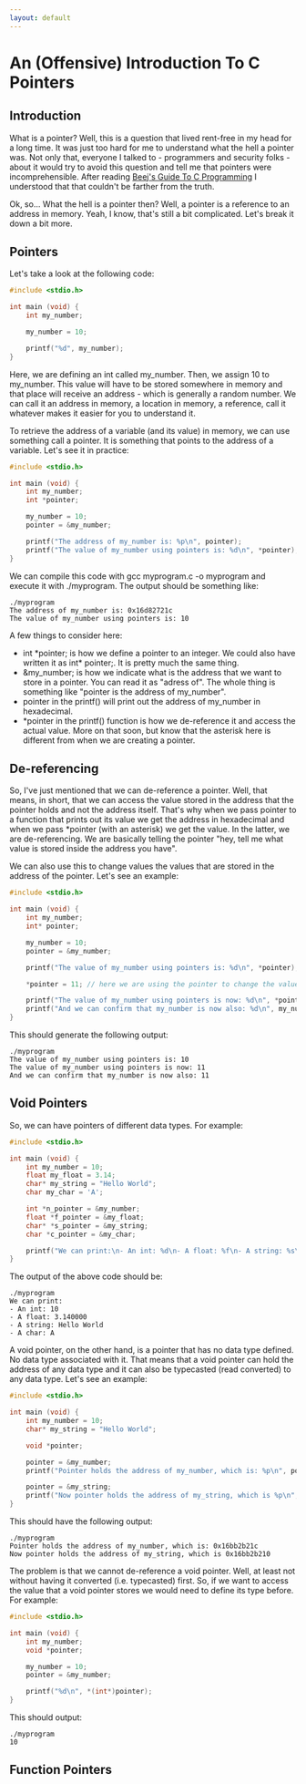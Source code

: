 ```yaml
---
layout: default
---
```


# An (Offensive) Introduction To C Pointers

## Introduction

<p>What is a pointer? Well, this is a question that lived rent-free in my head for a long time. It was just too hard for me to understand what the hell a pointer was. Not only that, everyone I talked to - programmers and security folks - about it would try to avoid this question and tell me that pointers were incomprehensible. After reading <a href="https://beej.us/guide/bgc/">Beej's Guide To C Programming</a> I understood that that couldn't be farther from the truth.</p>
<p>Ok, so... What the hell is a pointer then? Well, a pointer is a reference to an address in memory. Yeah, I know, that's still a bit complicated. Let's break it down a bit more.</p>

## Pointers

<p>Let's take a look at the following code:</p>

```c
#include <stdio.h>

int main (void) {
    int my_number;

    my_number = 10;

    printf("%d", my_number);
}
```

<p>Here, we are defining an <custom-code>int</custom-code> called <custom-code>my_number</custom-code>. Then, we assign <custom-code>10</custom-code> to <custom-code>my_number</custom-code>. This value will have to be stored somewhere in memory and that place will receive an address - which is generally a random number. We can call it an address in memory, a location in memory, a reference, call it whatever makes it easier for you to understand it.</p>
<p>To retrieve the address of a variable (and its value) in memory, we can use something call a pointer. It is something that points to the address of a variable. Let's see it in practice:</p>

```c
#include <stdio.h>

int main (void) {
    int my_number;
    int *pointer;

    my_number = 10;
    pointer = &my_number;

    printf("The address of my_number is: %p\n", pointer);
    printf("The value of my_number using pointers is: %d\n", *pointer);
}
```

<p>We can compile this code with <custom-code>gcc myprogram.c -o myprogram</custom-code> and execute it with <custom-code>./myprogram</custom-code>. The output should be something like:</p>

```
./myprogram
The address of my_number is: 0x16d82721c
The value of my_number using pointers is: 10
```

<p>A few things to consider here:</p>
<ul>
<li><custom-code>int *pointer;</custom-code> is how we define a pointer to an integer. We could also have written it as <custom-code>int* pointer;</custom-code>. It is pretty much the same thing.</li>
<li><custom-code>&my_number;</custom-code> is how we indicate what is the address that we want to store in a pointer. You can read it as "adress of". The whole thing is something like "pointer is the address of my_number".</li>
<li><custom-code>pointer</custom-code> in the <custom-code>printf()</custom-code> will print out the address of <custom-code>my_number</custom-code> in hexadecimal.</li>
<li><custom-code>*pointer</custom-code> in the <custom-code>printf()</custom-code> function is how we de-reference it and access the actual value. More on that soon, but know that the asterisk here is different from when we are creating a pointer.</li>
</ul>

## De-referencing

<p>So, I've just mentioned that we can de-reference a pointer. Well, that means, in short, that we can access the value stored in the address that the pointer holds and not the address itself. That's why when we pass <custom-code>pointer</custom-code> to a function that prints out its value we get the address in hexadecimal and when we pass <custom-code>*pointer</custom-code> (with an asterisk) we get the value. In the latter, we are de-referencing. We are basically telling the pointer "hey, tell me what value is stored inside the address you have".</p>
<p>We can also use this to change values the values that are stored in the address of the pointer. Let's see an example:</p>

```c
#include <stdio.h>

int main (void) {
    int my_number;
    int* pointer;

    my_number = 10;
    pointer = &my_number;

    printf("The value of my_number using pointers is: %d\n", *pointer);

    *pointer = 11; // here we are using the pointer to change the value of my_number...

    printf("The value of my_number using pointers is now: %d\n", *pointer);
    printf("And we can confirm that my_number is now also: %d\n", my_number);
}
```

<p>This should generate the following output:</p>

```
./myprogram
The value of my_number using pointers is: 10
The value of my_number using pointers is now: 11
And we can confirm that my_number is now also: 11
```

## Void Pointers

<p>So, we can have pointers of different data types. For example:</p>

```c
#include <stdio.h>

int main (void) {
    int my_number = 10;
    float my_float = 3.14;
    char* my_string = "Hello World";
    char my_char = 'A';

    int *n_pointer = &my_number;
    float *f_pointer = &my_float;
    char* *s_pointer = &my_string;
    char *c_pointer = &my_char;

    printf("We can print:\n- An int: %d\n- A float: %f\n- A string: %s\n- A char: %c\n", *n_pointer, *f_pointer, *s_pointer, *c_pointer);
}
```

The output of the above code should be:

```
./myprogram
We can print:
- An int: 10
- A float: 3.140000
- A string: Hello World
- A char: A
```

<p>A void pointer, on the other hand, is a pointer that has no data type defined. No data type associated with it. That means that a void pointer can hold the address of any data type and it can also be typecasted (read converted) to any data type. Let's see an example:</p>

```c
#include <stdio.h>

int main (void) {
    int my_number = 10;
    char* my_string = "Hello World";

    void *pointer;

    pointer = &my_number;
    printf("Pointer holds the address of my_number, which is: %p\n", pointer);

    pointer = &my_string;
    printf("Now pointer holds the address of my_string, which is %p\n", pointer);
}
```

<p>This should have the following output:</p>

```
./myprogram
Pointer holds the address of my_number, which is: 0x16bb2b21c
Now pointer holds the address of my_string, which is 0x16bb2b210
```

<p>The problem is that we cannot de-reference a void pointer. Well, at least not without having it converted (i.e. typecasted) first. So, if we want to access the value that a void pointer stores we would need to define its type before. For example:</p>

```c
#include <stdio.h>

int main (void) {
    int my_number;
    void *pointer;

    my_number = 10;
    pointer = &my_number;

    printf("%d\n", *(int*)pointer);
}
```

<p>This should output:</p>

```
./myprogram
10
```

## Function Pointers

```

```
